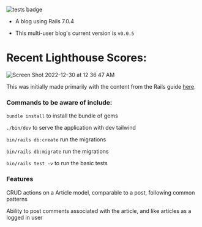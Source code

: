 ![tests badge](https://img.shields.io/badge/Tests-Passing-Green.svg)

* A blog using Rails 7.0.4

* This multi-user blog's current version is `v0.0.5`

# Recent Lighthouse Scores:

![Screen Shot 2022-12-30 at 12 36 47 AM](https://user-images.githubusercontent.com/18056682/210050978-261538a1-5bbd-40bf-8e91-0b7ccc24e468.png)

This was initially made primarily with the content from the Rails guide [here](https://guides.rubyonrails.org/getting_started.html).


### Commands to be aware of include:

`bundle install` to install the bundle of gems

`./bin/dev` to serve the application with dev tailwind

`bin/rails db:create` run the migrations

`bin/rails db:migrate` run the migrations

`bin/rails test -v` to run the basic tests 

### Features

CRUD actions on a Article model, comparable to a post, following common patterns

Ability to post comments associated with the article, and like articles as a logged in user



